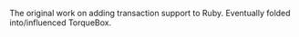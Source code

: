 The original work on adding transaction support to Ruby. Eventually folded into/influenced TorqueBox.
